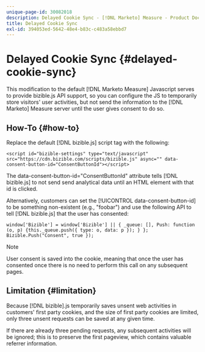 ```yaml
---
unique-page-id: 30082018
description: Delayed Cookie Sync - [!DNL Marketo] Measure - Product Documentation
title: Delayed Cookie Sync
exl-id: 394053ed-5642-48e4-b83c-c483a58ebbd7
---
```

# Delayed Cookie Sync {#delayed-cookie-sync}

This modification to the default [!DNL Marketo Measure] Javascript serves to provide bizible.js API support, so you can configure the JS to temporarily store visitors' user activities, but not send the information to the [!DNL Marketo] Measure server until the user gives consent to do so.

## How-To {#how-to}

Replace the default [!DNL bizible.js] script tag with the following:

`<script id="bizible-settings" type="text/javascript" src="https://cdn.bizible.com/scripts/bizible.js" async="" data-consent-button-id="ConsentButtonId"></script>`

The data-consent-button-id="ConsentButtonId" attribute tells [!DNL bizible.js] to not send send analytical data until an HTML element with that id is clicked.

Alternatively, customers can set the [!UICONTROL data-consent-button-id] to be something non-existent (e.g., "foobar") and use the following API to tell [!DNL bizible.js] that the user has consented:

`window['Bizible'] = window['Bizible'] || { _queue: [], Push: function (o, p) {this._queue.push({ type: o, data: p }); } };`
`Bizible.Push("Consent", true });`

>[!NOTE]
>
>User consent is saved into the cookie, meaning that once the user has consented once there is no need to perform this call on any subsequent pages.

## Limitation {#limitation}

Because [!DNL bizible].js temporarily saves unsent web activities in customers' first party cookies, and the size of first party cookies are limited, only three unsent requests can be saved at any given time.

If there are already three pending requests, any subsequent activities will be ignored; this is to preserve the first pageview, which contains valuable referrer information.
